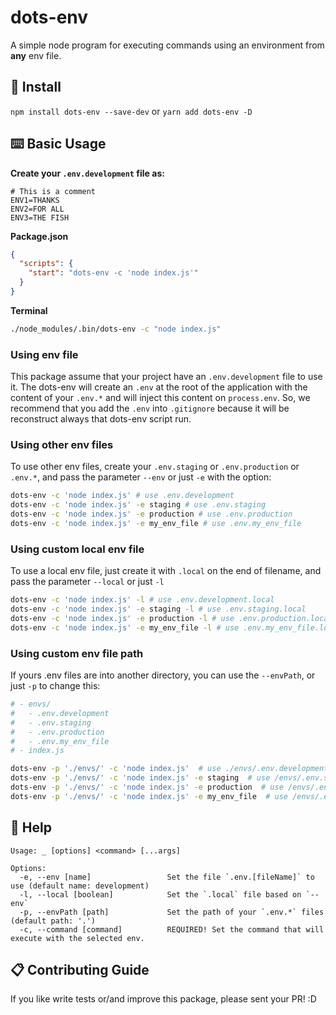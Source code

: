 # dots-env

A simple node program for executing commands using an environment from **any** env file.

## 💾 Install

`npm install dots-env --save-dev` or `yarn add dots-env -D`

## ⌨️ Basic Usage

**Create your `.env.development` file as:**

```text
# This is a comment
ENV1=THANKS
ENV2=FOR ALL
ENV3=THE FISH
```

**Package.json**

```json
{
  "scripts": {
    "start": "dots-env -c 'node index.js'"
  }
}
```

**Terminal**

```sh
./node_modules/.bin/dots-env -c "node index.js"
```

### Using env file

This package assume that your project have an `.env.development` file to use it.
The dots-env will create an `.env` at the root of the application with the content of your `.env.*` and will inject this content on `process.env`.
So, we recommend that you add the `.env` into `.gitignore` because it will be reconstruct always that dots-env script run.

### Using other env files

To use other env files, create your `.env.staging` or `.env.production` or `.env.*`, and pass the parameter `--env` or just `-e` with the option:

```sh
dots-env -c 'node index.js' # use .env.development
dots-env -c 'node index.js' -e staging # use .env.staging
dots-env -c 'node index.js' -e production # use .env.production
dots-env -c 'node index.js' -e my_env_file # use .env.my_env_file
```

### Using custom **local** env file 

To use a local env file, just create it with `.local` on the end of filename, and pass the parameter `--local` or just `-l` 

```sh
dots-env -c 'node index.js' -l # use .env.development.local
dots-env -c 'node index.js' -e staging -l # use .env.staging.local
dots-env -c 'node index.js' -e production -l # use .env.production.local
dots-env -c 'node index.js' -e my_env_file -l # use .env.my_env_file.local
```

### Using custom env file path

If yours .env files are into another directory, you can use the `--envPath`, or just `-p` to change this:

```sh
# - envs/
#   - .env.development
#   - .env.staging
#   - .env.production
#   - .env.my_env_file
# - index.js

dots-env -p './envs/' -c 'node index.js'  # use ./envs/.env.development
dots-env -p './envs/' -c 'node index.js' -e staging  # use /envs/.env.staging
dots-env -p './envs/' -c 'node index.js' -e production  # use /envs/.env.production
dots-env -p './envs/' -c 'node index.js' -e my_env_file  # use /envs/.env.my_env_file
```


## 📜 Help

```text
Usage: _ [options] <command> [...args]

Options:
  -e, --env [name]                 Set the file `.env.[fileName]` to use (default name: development)
  -l, --local [boolean]            Set the `.local` file based on `--env`
  -p, --envPath [path]             Set the path of your `.env.*` files (default path: '.')
  -c, --command [command]          REQUIRED! Set the command that will execute with the selected env. 
```


## 📋 Contributing Guide

If you like write tests or/and improve this package, please sent your PR! :D  